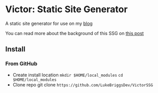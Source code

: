 # Victor: Static Site Generator
A static site generator for use on my [blog](https://lukebriggs.dev)

You can read more about the background of this SSG on [this post](https://www.lukebriggs.dev/posts/shiny-new-things/#new-site)

## Install
### From GitHub
- Create install location
    `mkdir $HOME/local_modules`
    `cd $HOME/local_modules`
- Clone repo
git clone `https://github.com/LukeBriggsDev/VictorSSG`